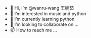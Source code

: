 - 👋 Hi, I’m @wanru-wang 王婉茹 
- 👀 I’m interested in  music and python
- 🌱 I’m currently learning python
- 💞️ I’m looking to collaborate on ...
- 📫 How to reach me ... 

<!---
wanru-wang/wanru-wang is a ✨ special ✨ repository because its `README.md` (this file) appears on your GitHub profile.
You can click the Preview link to take a look at your changes.
--->
